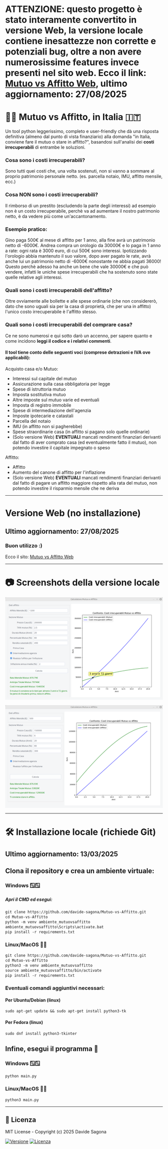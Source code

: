 # ATTENZIONE: questo progetto è stato interamente convertito in versione Web, la versione locale contiene inesattezze non corrette e potenziali bug, oltre a non avere numerosissime features invece presenti nel sito web. Ecco il link: [Mutuo vs Affitto Web](https://3eurotools.it), ultimo aggiornamento: 27/08/2025

🏡💸 Mutuo vs Affitto, in Italia 🇮🇹
===================
Un tool python leggerissimo, completo e user-friendly che dà una risposta definitiva (almeno dal punto di vista finanziario) alla domanda "in Italia, conviene fare il mutuo o stare in affitto?", basandosi sull'analisi dei **costi irrecuperabili** di entrambe le soluzioni.
### Cosa sono i costi irrecuperabili?

Sono tutti quei costi che, una volta sostenuti, non si vanno a sommare al proprio patrimonio personale netto. (es. parcella notaio, IMU, affitto mensile, ecc.)

### Cosa NON sono i costi irrecuperabili?
Il rimborso di un prestito (escludendo la parte degli interessi) ad esempio non è un costo irrecuperabile, perchè va ad aumentare il nostro patrimonio netto, è da vedere più come un'accantonamento.
### Esempio pratico:
Gino paga 500€ al mese di affitto per 1 anno, alla fine avrà un patrimonio netto di -6000€. Andrea compra un orologio da 30000€ e lo paga in 1 anno a rate: ogni rata è 3000 euro, di cui 500€ sono interessi. Ipotizzando l'orologio abbia mantenuto il suo valore, dopo aver pagato le rate, avrà anche lui un patrimonio netto di -6000€ nonostante ne abbia pagati 36000! Questo perchè adesso ha anche un bene che vale 30000€ e che può vendere, infatti le uniche spese irrecuperabili che ha sostenuto sono state quelle relative agli interessi.
### Quali sono i costi irrecuperabili dell'affitto?
Oltre ovviamente alle bollette e alle spese ordinarie (che non considererò, dato che sono uguali sia per la casa di proprietà, che per una in affitto) l'unico costo irrecuperabile è l'affitto stesso.

### Quali sono i costi irrecuperabili del comprare casa?
Ce ne sono numerosi e qui sotto darò un accenno, per sapere quanto e come incidono **leggi il codice e i relativi commenti**.

#### Il tool tiene conto delle seguenti voci (comprese detrazioni e IVA ove applicabili):

Acquisto casa e/o Mutuo:
- Interessi sul capitale del mutuo
- Assicurazione sulla casa obbligatoria per legge
- Spese di istruttoria mutuo
- Imposta sostitutiva mutuo
- Altre imposte sul mutuo varie ed eventuali
- Imposta di registro immobile
- Spese di intermediazione dell'agenzia
- Imposte ipotecarie e catastali
- Parcella del notaio
- IMU (in affitto non si pagherebbe)
- Spese straordinarie casa (in affitto si pagano solo quelle ordinarie)
- (Solo versione Web) **EVENTUALI** mancati rendimenti finanziari derivanti dal fatto di aver comprato casa (ed eventualmente fatto il mutuo), non potendo investire il capitale impegnato o speso

Affitto:
- Affitto
- Aumento del canone di affitto per l'inflazione
- (Solo versione Web) **EVENTUALI** mancati rendimenti finanziari derivanti dal fatto di pagare un affitto maggiore rispetto alla rata del mutuo, non potendo investire il risparmio mensile che ne deriva
* * *

# Versione Web (no installazione)
## Ultimo aggiornamento: 27/08/2025
### Buon utilizzo :)

Ecco il sito: [Mutuo vs Affitto Web](https://3eurotools.it)

***
# 📷 Screenshots della versione locale
![Interfaccia grafica (GUI) 1](/immagini/imm1.png)

![Interfaccia grafica (GUI) 2](/immagini/imm2.png)

***
# 🛠️ Installazione locale (richiede Git)
## Ultimo aggiornamento: 13/03/2025

## Clona il repository e crea un ambiente virtuale:
### Windows 🪟🪟
##### Apri il CMD ed esegui:
    git clone https://github.com/davide-sagona/Mutuo-vs-Affitto.git
    cd Mutuo-vs-Affitto
    python -m venv ambiente_mutuovsaffitto
    ambiente_mutuovsaffitto\Scripts\activate.bat
    pip install -r requirements.txt

### Linux/MacOS 🐧🍏
    git clone https://github.com/davide-sagona/Mutuo-vs-Affitto.git
    cd Mutuo-vs-Affitto
    python3 -m venv ambiente_mutuovsaffitto
    source ambiente_mutuovsaffitto/bin/activate
    pip install -r requirements.txt

### Eventuali comandi aggiuntivi necessari:
#### Per Ubuntu/Debian (linux)
    sudo apt-get update && sudo apt-get install python3-tk 

#### Per Fedora (linux)
    sudo dnf install python3-tkinter
    
## Infine, esegui il programma 🚀
### Windows 🪟🪟
    python main.py
    
### Linux/MacOS 🐧🍏
    python3 main.py

***
📜 Licenza
----------

MIT License - Copyright (c) 2025 Davide Sagona

[![Versione](https://img.shields.io/badge/Versione-0.7_beta-green)](https://github.com/davidesagona/Mutuo-vs-Affitto) [![Licenza](https://img.shields.io/badge/Licenza-MIT-blue)](LICENSE)
